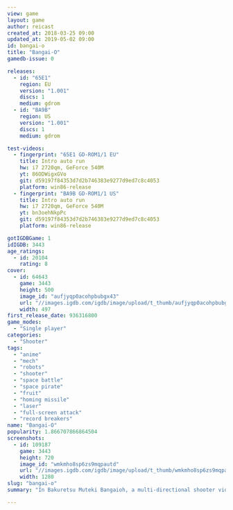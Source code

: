 ```yaml
---
view: game
layout: game
author: reicast
created_at: 2018-03-25 09:00
updated_at: 2019-05-02 09:00
id: bangai-o
title: "Bangai-O"
gamedb-issue: 0

releases:
  - id: "65E1"
    region: EU
    version: "1.001"
    discs: 1
    medium: gdrom
  - id: "BA9B"
    region: US
    version: "1.001"
    discs: 1
    medium: gdrom

test-videos:
  - fingerprint: "65E1 GD-ROM1/1 EU"
    title: Intro auto run
    hw: i7 2720qm, GeForce 540M
    yt: 86ODWigxGVo
    git: d59197f84353d7d2b746383e9277d9ed7c8c4053
    platform: win86-release
  - fingerprint: "BA9B GD-ROM1/1 US"
    title: Intro auto run
    hw: i7 2720qm, GeForce 540M
    yt: bn3oehNkpPc
    git: d59197f84353d7d2b746383e9277d9ed7c8c4053
    platform: win86-release

gotIGDBGame: 1
idIGDB: 3443
age_ratings:
  - id: 20104
    rating: 8
cover:
  - id: 64643
    game: 3443
    height: 500
    image_id: "aufjyqp0acohpbubgx43"
    url: "//images.igdb.com/igdb/image/upload/t_thumb/aufjyqp0acohpbubgx43.jpg"
    width: 497
first_release_date: 936316800
game_modes:
  - "Single player"
categories:
  - "Shooter"
tags:
  - "anime"
  - "mech"
  - "robots"
  - "shooter"
  - "space battle"
  - "space pirate"
  - "fruit"
  - "homing missile"
  - "laser"
  - "full-screen attack"
  - "record breakers"
name: "Bangai-O"
popularity: 1.866707866864504
screenshots:
  - id: 109187
    game: 3443
    height: 720
    image_id: "wmkmho8sp6zs9mqpautd"
    url: "//images.igdb.com/igdb/image/upload/t_thumb/wmkmho8sp6zs9mqpautd.jpg"
    width: 1280
slug: "bangai-o"
summary: "In Bakuretsu Muteki Bangaioh, a multi-directional shooter video game developed by Treasure, two young mech-pilots, Riki and his sister Mami share command of the powerful humanoid-shaped Bangai-O and battle villains from the &quote;Cosmo Gang&quote;, guilty of fruit contraband, and lots of gun turrets, bombs and robots through 44 levels."

---
```

